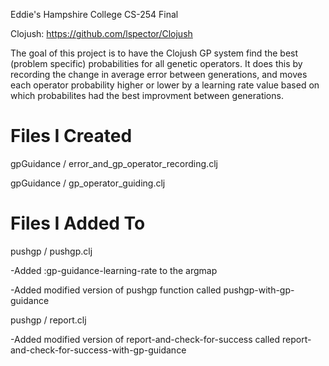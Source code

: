 Eddie's Hampshire College CS-254 Final

Clojush:
https://github.com/lspector/Clojush

The goal of this project is to have the Clojush GP system find the best (problem specific) probabilities for all genetic operators. It does this by recording the change in average error between generations, and moves each operator probability higher or lower by a learning rate value based on which probabilites had the best improvment between generations.

Files I Created
===============
gpGuidance / error_and_gp_operator_recording.clj

gpGuidance / gp_operator_guiding.clj

Files I Added To
================
pushgp / pushgp.clj

  -Added :gp-guidance-learning-rate to the argmap
  
  -Added modified version of pushgp function called pushgp-with-gp-guidance
  
pushgp / report.clj

  -Added modified version of report-and-check-for-success called report-and-check-for-success-with-gp-guidance
